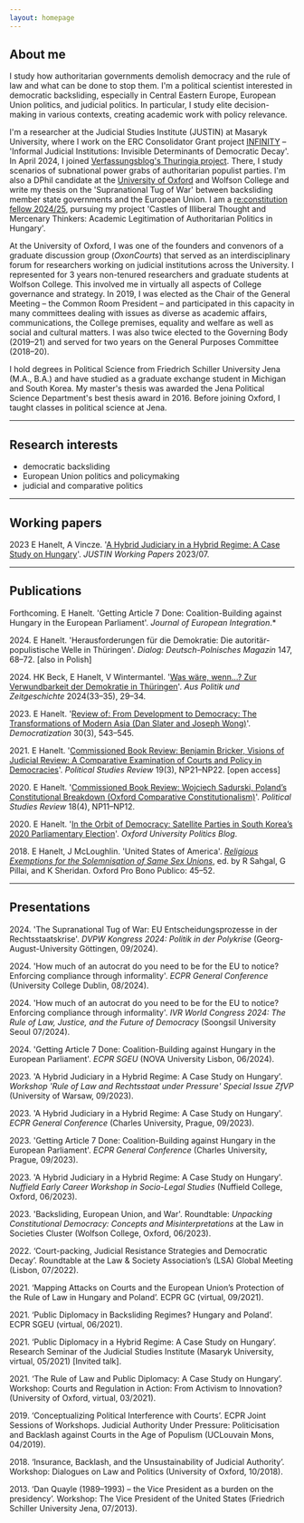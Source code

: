 ```yaml
---
layout: homepage
---
```


## About me

I study how authoritarian governments demolish democracy and the rule of law and what can be done to stop them. I'm a political scientist interested in democratic backsliding, especially in Central Eastern Europe, European Union politics, and judicial politics. In particular, I study elite decision-making in various contexts, creating academic work with policy relevance. 

I'm a researcher at the Judicial Studies Institute (JUSTIN) at Masaryk University, where I work on the ERC Consolidator Grant project [INFINITY](https://justin.law.muni.cz/en/projects/infinity-2021-2026) – 'Informal Judicial Institutions: Invisible Determinants of Democratic Decay'. In April 2024, I joined [Verfassungsblog's Thuringia project](https://verfassungsblog.de/thuringen-projekt/). There, I study scenarios of subnational power grabs of authoritarian populist parties. I'm also a DPhil candidate at the [University of Oxford](https://www.law.ox.ac.uk/people/etienne-hanelt) and Wolfson College and write my thesis on the 'Supranational Tug of War' between backsliding member state governments and the European Union. I am a [re:constitution fellow 2024/25](https://www.reconstitution.eu/en/fellows/detail/20242025/etienne-hanelt), pursuing my project 'Castles of Illiberal Thought and Mercenary Thinkers: Academic Legitimation of Authoritarian Politics in Hungary'.

At the University of Oxford, I was one of the founders and convenors of a graduate discussion group  (_OxonCourts_) that served as an interdisciplinary forum for researchers working on judicial institutions across the University. I represented for 3 years non-tenured researchers and graduate students at Wolfson College. This involved me in virtually all aspects of College governance and strategy. In 2019, I was elected as the Chair of the General Meeting – the Common Room President – and participated in this capacity in many committees dealing with issues as diverse as academic affairs, communications, the College premises, equality and welfare as well as social and cultural matters. I was also twice elected to the Governing Body (2019–21) and served for two years on the General Purposes Committee (2018–20).

I hold degrees in Political Science from Friedrich Schiller University Jena (M.A., B.A.) and have studied as a graduate exchange student in Michigan and South Korea. My master's thesis was awarded the Jena Political Science Department's best thesis award in 2016. Before joining Oxford, I taught classes in political science at Jena. 

---

## Research interests

- democratic backsliding 
- European Union politics and policymaking
- judicial and comparative politics


---

## Working papers
2023 E Hanelt, A Vincze. '[A Hybrid Judiciary in a Hybrid Regime: A Case Study on Hungary](https://justin.law.muni.cz/media/3565890/hanelt-vincze_a-hybrid-judiciary-in-a-hybrid-regime-2023.pdf)'. _JUSTIN Working Papers_ 2023/07. 

---

## Publications
Forthcoming. E Hanelt. 'Getting Article 7 Done: Coalition-Building against Hungary in the European Parliament'. _Journal of European Integration_.*

2024\. E Hanelt. 'Herausforderungen für die Demokratie: Die autoritär-populistische Welle in Thüringen'. _Dialog: Deutsch-Polnisches Magazin_ 147, 68–72. [also in Polish]

2024\. HK Beck, E Hanelt, V Wintermantel. '[Was wäre, wenn…? Zur Verwundbarkeit der Demokratie in Thüringen](https://www.bpb.de/shop/zeitschriften/apuz/fokus-ostdeutschland-2024/551117/was-waere-wenn/)'. _Aus Politik und Zeitgeschichte_ 2024(33–35), 29–34.

2023\. E Hanelt. '[Review of: From Development to Democracy: The Transformations of Modern Asia (Dan Slater and Joseph Wong)](https://doi.org/10.1080/13510347.2023.2168262)'. _Democratization_ 30(3), 543–545.

2021\. E Hanelt. '[Commissioned Book Review: Benjamin Bricker, Visions of Judicial Review: A Comparative Examination of Courts and Policy in Democracies](https://doi.org/10.1177/1478929920971971)'. _Political Studies Review_ 19(3), NP21–NP22. [open access]

2020\. E Hanelt. '[Commissioned Book Review: Wojciech Sadurski, Poland’s Constitutional Breakdown (Oxford Comparative Constitutionalism)](https://doi.org/10.1177/1478929920931440)'. _Political Studies Review_ 18(4), NP11–NP12.

2020\. E Hanelt. '[In the Orbit of Democracy: Satellite Parties in South Korea’s 2020 Parliamentary Election](https://blog.politics.ox.ac.uk/in-the-orbit-of-democracy-satellite-parties-in-south-koreas-2020-parliamentary-election/)'. _Oxford University Politics Blog_.

2018\. E Hanelt, J McLoughlin. 'United States of America'. [_Religious Exemptions for the Solemnisation of Same Sex Unions_](https://www.law.ox.ac.uk/sites/files/oxlaw/5._religious_exemptions_for_the_soleminsation_of_same_sex_unions_.pdf), ed. by R Sahgal, G Pillai, and K Sheridan. Oxford Pro Bono Publico: 45–52.


---

## Presentations
2024\. 'The Supranational Tug of War: EU Entscheidungsprozesse in der Rechtsstaatskrise'. _DVPW Kongress 2024: Politik in der Polykrise_ (Georg-August-University Göttingen, 09/2024). 

2024\. 'How much of an autocrat do you need to be for the EU to notice? Enforcing compliance through informality'. _ECPR General Conference_ (University College Dublin, 08/2024).  

2024\. 'How much of an autocrat do you need to be for the EU to notice? Enforcing compliance through informality'. _IVR World Congress 2024: The Rule of Law, Justice, and the Future of Democracy_ (Soongsil University Seoul 07/2024).

2024\. 'Getting Article 7 Done: Coalition-Building against Hungary in the European Parliament'. _ECPR SGEU_ (NOVA University Lisbon, 06/2024). 

2023\. 'A Hybrid Judiciary in a Hybrid Regime: A Case Study on Hungary'. _Workshop 'Rule of Law and Rechtsstaat under Pressure' Special Issue ZfVP_ (University of Warsaw, 09/2023).

2023\. 'A Hybrid Judiciary in a Hybrid Regime: A Case Study on Hungary'. _ECPR General Conference_ (Charles University, Prague, 09/2023).

2023\. 'Getting Article 7 Done: Coalition-Building against Hungary in the European Parliament'. _ECPR General Conference_ (Charles University, Prague, 09/2023).

2023\. 'A Hybrid Judiciary in a Hybrid Regime: A Case Study on Hungary'. _Nuffield Early Career Workshop in Socio-Legal Studies_ (Nuffield College, Oxford, 06/2023).

2023\. 'Backsliding, European Union, and War'. Roundtable: _Unpacking Constitutional Democracy: Concepts and Misinterpretations_ at the Law in Societies Cluster (Wolfson College, Oxford, 06/2023).

2022\. ‘Court-packing, Judicial Resistance Strategies and Democratic Decay’. Roundtable at the Law & Society Association’s (LSA) Global Meeting (Lisbon, 07/2022).

2021\. ‘Mapping Attacks on Courts and the European Union’s Protection of the Rule of Law in Hungary and Poland’. ECPR GC (virtual, 09/2021).

2021\. ‘Public Diplomacy in Backsliding Regimes? Hungary and Poland’. ECPR SGEU (virtual, 06/2021).

2021\. ‘Public Diplomacy in a Hybrid Regime: A Case Study on Hungary’. Research Seminar of the Judicial Studies Institute (Masaryk University, virtual, 05/2021) [Invited talk].

2021\. ‘The Rule of Law and Public Diplomacy: A Case Study on Hungary’. Workshop: Courts and Regulation in Action: From Activism to Innovation? (University of Oxford, virtual, 03/2021).

2019\. ‘Conceptualizing Political Interference with Courts’. ECPR Joint Sessions of Workshops. Judicial Authority Under Pressure: Politicisation and Backlash against Courts in the Age of Populism (UCLouvain Mons, 04/2019).

2018\. ‘Insurance, Backlash, and the Unsustainability of Judicial Authority’. Workshop: Dialogues on Law and Politics (University of Oxford, 10/2018).

2013\. ‘Dan Quayle (1989–1993) – the Vice President as a burden on the presidency’. Workshop: The Vice President of the United States (Friedrich Schiller University Jena, 07/2013).



<!-- 
{% include_relative _includes/publications.md %}

{% include_relative _includes/services.md %}
-->
